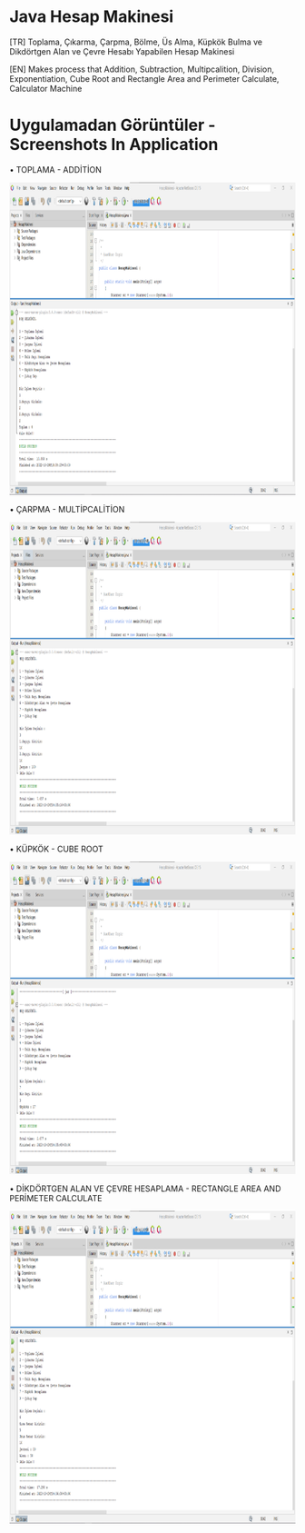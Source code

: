 # Java Hesap Makinesi
[TR] Toplama, Çıkarma, Çarpma, Bölme, Üs Alma, Küpkök Bulma ve Dikdörtgen Alan ve Çevre Hesabı Yapabilen Hesap Makinesi 

[EN] Makes process that Addition, Subtraction, Multipcalition, Division, Exponentiation, Cube Root and Rectangle Area and Perimeter Calculate, Calculator Machine

# Uygulamadan Görüntüler - Screenshots In Application
 
 • TOPLAMA - ADDİTİON
 
 <img src="Java p1.png" width="1000" height="550"/> 
 
 • ÇARPMA - MULTİPCALİTİON
 
 <img src="Java p2.png" width="1000" height="550"/> 
 
 • KÜPKÖK - CUBE ROOT
 
 <img src="Java p3.png" width="1000" height="550"/> 
 
 • DİKDÖRTGEN ALAN VE ÇEVRE HESAPLAMA - RECTANGLE AREA AND PERİMETER CALCULATE
 
 <img src="Java p4.png" width="1000" height="550"/> 
